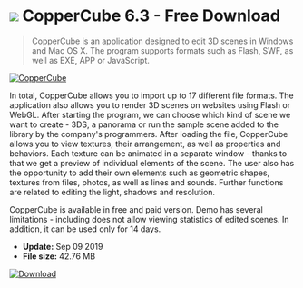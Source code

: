 # ![](https://cdn.softexe.net/static/icon/win.gif) CopperCube 6.3 - Free Download

> CopperCube is an application designed to edit 3D scenes in Windows and Mac OS X. The program supports formats such as Flash, SWF, as well as EXE, APP or JavaScript.

[![CopperCube](https://gallery.dpcdn.pl/imgc/Tools/795/g_-_420x350_1.5_-_x20100408152405.png)](https://softexe.net/win/multimedia/graphics-design/coppercube:ahcg.html)

In total, CopperCube allows you to import up to 17 different file formats. The application also allows you to render 3D scenes on websites using Flash or WebGL. After starting the program, we can choose which kind of scene we want to create - 3DS, a panorama or run the sample scene added to the library by the company's programmers. After loading the file, CopperCube allows you to view textures, their arrangement, as well as properties and behaviors. Each texture can be animated in a separate window - thanks to that we get a preview of individual elements of the scene. The user also has the opportunity to add their own elements such as geometric shapes, textures from files, photos, as well as lines and sounds. Further functions are related to editing the light, shadows and resolution.
 
 CopperCube is available in free and paid version. Demo has several limitations - including does not allow viewing statistics of edited scenes. In addition, it can be used only for 14 days.


- **Update:** Sep 09 2019
- **File size:** 42.76 MB

[![Download](https://cdn.softexe.net/static/img/download.png)](https://softexe.net/win/multimedia/graphics-design/coppercube:ahcg.html)

